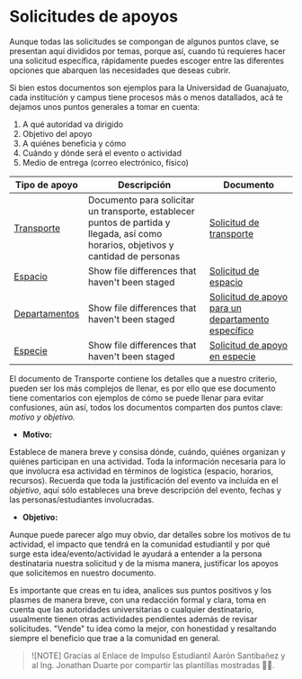 # Solicitudes de apoyos
Aunque todas las solicitudes se compongan de algunos puntos clave, se presentan aquí divididos por temas, porque así, cuando tú requieres hacer una solicitud específica, rápidamente puedes escoger entre las diferentes opciones que abarquen las necesidades que deseas cubrir.

Si bien estos documentos son ejemplos para la Universidad de Guanajuato, cada institución y campus tiene procesos más o menos datallados, acá te dejamos unos puntos generales a tomar en cuenta:

1. A qué autoridad va dirigido
2. Objetivo del apoyo
3. A quiénes beneficia y cómo
4. Cuándo y dónde será el evento o actividad
5. Medio de entrega (correo electrónico, físico)

| Tipo de apoyo | Descripción | Documento |
| --- | --- | --- |
| <a href="#transporte">Transporte</a>| Documento para solicitar un transporte, establecer puntos de partida y llegada, así como horarios, objetivos y cantidad de personas | [Solicitud de transporte](https://ugtomx-my.sharepoint.com/:w:/g/personal/j_aguilerahuerta_ugto_mx/Ee0GoG6bGsdDmFoE6SZPidcBzwxP-M2sb7OvQhCnGH2k-A?e=0gMPU6) |
| <a href="#espacio">Espacio</a> | Show file differences that haven't been staged | [Solicitud de espacio](https://ugtomx-my.sharepoint.com/:w:/g/personal/j_aguilerahuerta_ugto_mx/ERgWzto-fN5DubIhS6L5s5wBhJybCBuARih4FrHpzVNE6w?e=Ec2c6o) |
| <a href="#departamentos">Departamentos</a>| Show file differences that haven't been staged | [Solicitud de apoyo para un departamento específico](https://ugtomx-my.sharepoint.com/:w:/g/personal/j_aguilerahuerta_ugto_mx/EQDLCeLJIqxCs884DCcJAjIBdkCRAKJMN9V0ezwqAgDxdA?e=Yt9mnD) |
| <a href="#especie">Especie</a> | Show file differences that haven't been staged | [Solicitud de apoyo en especie](https://ugtomx-my.sharepoint.com/:w:/g/personal/j_aguilerahuerta_ugto_mx/Ea4Yx197UddIqWdJmzz8s8QBvOGSf8BiQ0GJv9qaOvZs0Q?e=Wg44HX) | 

El documento de Transporte contiene los detalles que a nuestro criterio, pueden ser los más complejos de llenar, es por ello que ese documento tiene comentarios con ejemplos de cómo se puede llenar para evitar confusiones, aún así, todos los documentos comparten dos puntos clave: *motivo y objetivo.*

- **Motivo:**

Establece de manera breve y consisa dónde, cuándo, quiénes organizan y quiénes participan en una actividad. Toda la información necesaria para lo que involucra esa actividad en términos de logística (espacio, horarios, recursos). Recuerda que toda la justificación del evento va incluída en el *objetivo*, aquí sólo estableces una breve descripción del evento, fechas y las personas/estudiantes involucradas.

- **Objetivo:**

Aunque puede parecer algo muy obvio, dar detalles sobre los motivos de tu actividad, el impacto que tendrá en la comunidad estudiantil y por qué surge esta idea/evento/actividad le ayudará a entender a la persona destinataria nuestra solicitud y de la misma manera, justificar los apoyos que solicitemos en nuestro documento.

Es importante que creas en tu idea, analices sus puntos positivos y los plasmes de manera breve, con una redacción formal y clara, toma en cuenta que las autoridades universitarias o cualquier destinatario, usualmente tienen otras actividades pendientes además de revisar solicitudes. "Vende" tu idea como la mejor, con honestidad y resaltando siempre el beneficio que trae a la comunidad en general.

>![NOTE]
> Gracias al Enlace de Impulso Estudiantil Aarón Santibañez y al Ing. Jonathan Duarte por compartir las plantillas mostradas 🐝💛.



